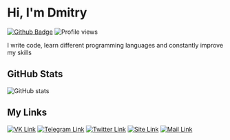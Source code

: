 # Hi, I'm Dmitry

 [![Github Badge](https://img.shields.io/badge/-scerka-grey?style=flat&logo=github&logoColor=white&link=https://github.com/scerka)](https://www.github.com/scerka) ![Profile views](https://komarev.com/ghpvc/?username=scerka)

I write code, learn different programming languages and constantly improve my skills

## GitHub Stats
![GitHub stats](https://github-readme-stats.vercel.app/api?username=scerka&show_icons=true&include_all_commits=true)

## My Links

[![VK Link](https://img.shields.io/badge/-scerka-4a76a8?style=for-the-badge&logo=vk&logoColor=white&link=https://vk.com/scerka)](https://vk.com/scerka)
[![Telegram Link](https://img.shields.io/badge/-scerka-26A5E4?style=for-the-badge&logo=telegram&logoColor=white&link=https://t.me/scerka)](https://t.me/scerka)
[![Twitter Link](https://img.shields.io/badge/-scerka73-00acee?style=for-the-badge&logo=twitter&logoColor=white&link=https://twitter.com/scerka73)](https://twitter.com/scerka73)
[![Site Link](https://img.shields.io/badge/-scerka.com-4bc51d?style=for-the-badge&logo=curl&logoColor=white&link=https://scerka.com)](https://scerka.com)
[![Mail Link](https://img.shields.io/badge/-pm@scerka.com-ea4335?style=for-the-badge&logo=gmail&logoColor=white&link=mailto:pm@scerka.com)](mailto:pm@scerka.com)
